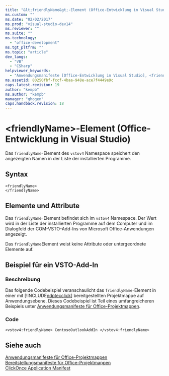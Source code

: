 ```yaml
---
title: "&lt;friendlyName&gt;-Element (Office-Entwicklung in Visual Studio)"
ms.custom: ""
ms.date: "02/02/2017"
ms.prod: "visual-studio-dev14"
ms.reviewer: ""
ms.suite: ""
ms.technology: 
  - "office-development"
ms.tgt_pltfrm: ""
ms.topic: "article"
dev_langs: 
  - "VB"
  - "CSharp"
helpviewer_keywords: 
  - "Anwendungsmanifeste [Office-Entwicklung in Visual Studio], <friendlyName>-Element"
ms.assetid: 80250fbf-fccf-4baa-948e-ace7f4449e9c
caps.latest.revision: 19
author: "kempb"
ms.author: "kempb"
manager: "ghogen"
caps.handback.revision: 18
---
```

# &lt;friendlyName&gt;-Element (Office-Entwicklung in Visual Studio)
  Das `friendlyName`\-Element des `vstov4` Namespace speichert den angezeigten Namen in der Liste der installierten Programme.  
  
## Syntax  
  
```  
<friendlyName>  
</friendlyName>  
```  
  
## Elemente und Attribute  
 Das `friendlyName`\-Element befindet sich im `vstov4` Namespace. Der Wert wird in der Liste der installierten Programme auf dem Computer und im Dialogfeld der COM\-VSTO\-Add\-Ins von Microsoft Office\-Anwendungen angezeigt.  
  
 Das `friendlyName`Element weist keine Attribute oder untergeordnete Elemente auf.  
  
## Beispiel für ein VSTO\-Add\-In  
  
### Beschreibung  
 Das folgende Codebeispiel veranschaulicht das `friendlyName`\-Element in einer mit [!INCLUDE[ndptecclick](../vsto/includes/ndptecclick-md.md)] bereitgestellten Projektmappe auf Anwendungsebene. Dieses Codebeispiel ist Teil eines umfangreicheren Beispiels unter [Anwendungsmanifeste für Office-Projektmappen](../vsto/application-manifests-for-office-solutions.md).  
  
### Code  
  
```  
<vstov4:friendlyName> ContosoOutlookAddIn </vstov4:friendlyName>  
```  
  
## Siehe auch  
 [Anwendungsmanifeste für Office-Projektmappen](../vsto/application-manifests-for-office-solutions.md)   
 [Bereitstellungsmanifeste für Office-Projektmappen](../vsto/deployment-manifests-for-office-solutions.md)   
 [ClickOnce Application Manifest](../deployment/clickonce-application-manifest.md)  
  
  
